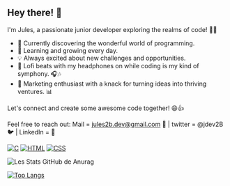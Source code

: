 
## Hey there! 👋

I'm Jules, a passionate junior developer exploring the realms of code! 🚀✨

- 🔭 Currently discovering the wonderful world of programming.
- 🌱 Learning and growing every day.
- 💡 Always excited about new challenges and opportunities.
- 🎵 Lofi beats with my headphones on while coding is my kind of symphony. 🎧🎶
- 🚀 Marketing enthusiast with a knack for turning ideas into thriving ventures. 📊

Let's connect and create some awesome code together! 😄👍

Feel free to reach out: Mail = jules2b.dev@gmail.com 📩 | twitter = @jdev2B 🐦 | LinkedIn  = 💼

[![C](https://img.shields.io/badge/-C-00599C?style=flat-circle&logo=c&logoColor=white)](https://example.com)
[![HTML](https://img.shields.io/badge/-HTML-E34F26?style=flat-circle&logo=html5&logoColor=white)](https://example.com)
[![CSS](https://img.shields.io/badge/-CSS-1572B6?style=flat-circle&logo=css3&logoColor=white)](https://example.com)

![Les Stats GitHub de Anurag](https://github-readme-stats.vercel.app/api?username=jules2B&show_icons=true&theme=radical)


[![Top Langs](https://github-readme-stats.vercel.app/api/top-langs/?username=jules2B&layout=compact)](https://github.com/anuraghazra/github-readme-stats)
